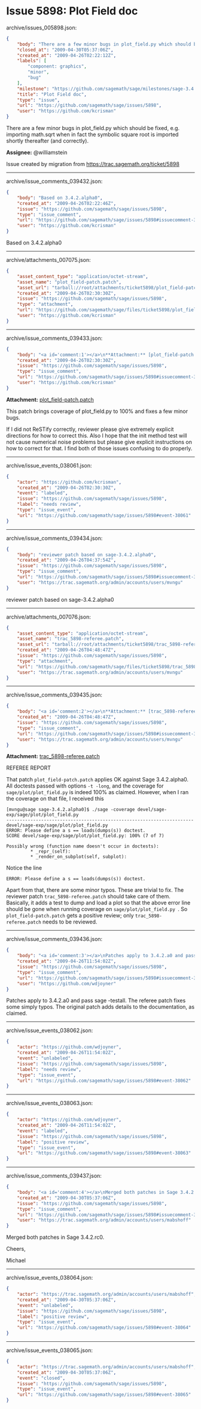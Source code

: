# Issue 5898: Plot Field doc

archive/issues_005898.json:
```json
{
    "body": "There are a few minor bugs in plot_field.py which should be fixed, e.g. importing math.sqrt when in fact the symbolic square root is imported shortly thereafter (and correctly).\n\n**Assignee:** @williamstein\n\nIssue created by migration from https://trac.sagemath.org/ticket/5898\n\n",
    "closed_at": "2009-04-30T05:37:06Z",
    "created_at": "2009-04-26T02:22:12Z",
    "labels": [
        "component: graphics",
        "minor",
        "bug"
    ],
    "milestone": "https://github.com/sagemath/sage/milestones/sage-3.4.2",
    "title": "Plot Field doc",
    "type": "issue",
    "url": "https://github.com/sagemath/sage/issues/5898",
    "user": "https://github.com/kcrisman"
}
```
There are a few minor bugs in plot_field.py which should be fixed, e.g. importing math.sqrt when in fact the symbolic square root is imported shortly thereafter (and correctly).

**Assignee:** @williamstein

Issue created by migration from https://trac.sagemath.org/ticket/5898





---

archive/issue_comments_039432.json:
```json
{
    "body": "Based on 3.4.2.alpha0",
    "created_at": "2009-04-26T02:22:46Z",
    "issue": "https://github.com/sagemath/sage/issues/5898",
    "type": "issue_comment",
    "url": "https://github.com/sagemath/sage/issues/5898#issuecomment-39432",
    "user": "https://github.com/kcrisman"
}
```

Based on 3.4.2.alpha0



---

archive/attachments_007075.json:
```json
{
    "asset_content_type": "application/octet-stream",
    "asset_name": "plot_field-patch.patch",
    "asset_url": "tarball://root/attachments/ticket5898/plot_field-patch.patch",
    "created_at": "2009-04-26T02:30:30Z",
    "issue": "https://github.com/sagemath/sage/issues/5898",
    "type": "attachment",
    "url": "https://github.com/sagemath/sage/files/ticket5898/plot_field-patch.patch",
    "user": "https://github.com/kcrisman"
}
```



---

archive/issue_comments_039433.json:
```json
{
    "body": "<a id='comment:1'></a>\n**Attachment:** [plot_field-patch.patch](https://github.com/sagemath/sage/files/ticket5898/plot_field-patch.patch)\n\nThis patch brings coverage of plot_field.py to 100% and fixes a few minor bugs.  \n\nIf I did not ReSTify correctly, reviewer please give extremely explicit directions for how to correct this.  Also I hope that the init method test will not cause numerical noise problems but please give explicit instructions on how to correct for that.  I find both of those issues confusing to do properly.",
    "created_at": "2009-04-26T02:30:30Z",
    "issue": "https://github.com/sagemath/sage/issues/5898",
    "type": "issue_comment",
    "url": "https://github.com/sagemath/sage/issues/5898#issuecomment-39433",
    "user": "https://github.com/kcrisman"
}
```

<a id='comment:1'></a>
**Attachment:** [plot_field-patch.patch](https://github.com/sagemath/sage/files/ticket5898/plot_field-patch.patch)

This patch brings coverage of plot_field.py to 100% and fixes a few minor bugs.  

If I did not ReSTify correctly, reviewer please give extremely explicit directions for how to correct this.  Also I hope that the init method test will not cause numerical noise problems but please give explicit instructions on how to correct for that.  I find both of those issues confusing to do properly.



---

archive/issue_events_038061.json:
```json
{
    "actor": "https://github.com/kcrisman",
    "created_at": "2009-04-26T02:30:30Z",
    "event": "labeled",
    "issue": "https://github.com/sagemath/sage/issues/5898",
    "label": "needs review",
    "type": "issue_event",
    "url": "https://github.com/sagemath/sage/issues/5898#event-38061"
}
```



---

archive/issue_comments_039434.json:
```json
{
    "body": "reviewer patch based on sage-3.4.2.alpha0",
    "created_at": "2009-04-26T04:37:54Z",
    "issue": "https://github.com/sagemath/sage/issues/5898",
    "type": "issue_comment",
    "url": "https://github.com/sagemath/sage/issues/5898#issuecomment-39434",
    "user": "https://trac.sagemath.org/admin/accounts/users/mvngu"
}
```

reviewer patch based on sage-3.4.2.alpha0



---

archive/attachments_007076.json:
```json
{
    "asset_content_type": "application/octet-stream",
    "asset_name": "trac_5898-referee.patch",
    "asset_url": "tarball://root/attachments/ticket5898/trac_5898-referee.patch",
    "created_at": "2009-04-26T04:48:47Z",
    "issue": "https://github.com/sagemath/sage/issues/5898",
    "type": "attachment",
    "url": "https://github.com/sagemath/sage/files/ticket5898/trac_5898-referee.patch",
    "user": "https://trac.sagemath.org/admin/accounts/users/mvngu"
}
```



---

archive/issue_comments_039435.json:
```json
{
    "body": "<a id='comment:2'></a>\n**Attachment:** [trac_5898-referee.patch](https://github.com/sagemath/sage/files/ticket5898/trac_5898-referee.patch)\n\nREFEREE REPORT\n\n\n\nThat patch `plot_field-patch.patch` applies OK against Sage 3.4.2.alpha0. All doctests passed with options `-t -long`, and the coverage for `sage/plot/plot_field.py` is indeed 100% as claimed. However, when I ran the coverage on that file, I received this\n\n```\n[mvngu@sage sage-3.4.2.alpha0]$ ./sage -coverage devel/sage-exp/sage/plot/plot_field.py \n----------------------------------------------------------------------\ndevel/sage-exp/sage/plot/plot_field.py\nERROR: Please define a s == loads(dumps(s)) doctest.\nSCORE devel/sage-exp/sage/plot/plot_field.py: 100% (7 of 7)\n\nPossibly wrong (function name doesn't occur in doctests):\n         * _repr_(self):\n         * _render_on_subplot(self, subplot):\n```\nNotice the line\n\n```\nERROR: Please define a s == loads(dumps(s)) doctest.\n```\nApart from that, there are some minor typos. These are trivial to fix. The reviewer patch `trac_5898-referee.patch` should take care of them. Basically, it adds a test to dump and load a plot so that the above error line should be gone when running coverage on `sage/plot/plot_field.py `. So `plot_field-patch.patch` gets a positive review; only `trac_5898-referee.patch` needs to be reviewed.",
    "created_at": "2009-04-26T04:48:47Z",
    "issue": "https://github.com/sagemath/sage/issues/5898",
    "type": "issue_comment",
    "url": "https://github.com/sagemath/sage/issues/5898#issuecomment-39435",
    "user": "https://trac.sagemath.org/admin/accounts/users/mvngu"
}
```

<a id='comment:2'></a>
**Attachment:** [trac_5898-referee.patch](https://github.com/sagemath/sage/files/ticket5898/trac_5898-referee.patch)

REFEREE REPORT



That patch `plot_field-patch.patch` applies OK against Sage 3.4.2.alpha0. All doctests passed with options `-t -long`, and the coverage for `sage/plot/plot_field.py` is indeed 100% as claimed. However, when I ran the coverage on that file, I received this

```
[mvngu@sage sage-3.4.2.alpha0]$ ./sage -coverage devel/sage-exp/sage/plot/plot_field.py 
----------------------------------------------------------------------
devel/sage-exp/sage/plot/plot_field.py
ERROR: Please define a s == loads(dumps(s)) doctest.
SCORE devel/sage-exp/sage/plot/plot_field.py: 100% (7 of 7)

Possibly wrong (function name doesn't occur in doctests):
         * _repr_(self):
         * _render_on_subplot(self, subplot):
```
Notice the line

```
ERROR: Please define a s == loads(dumps(s)) doctest.
```
Apart from that, there are some minor typos. These are trivial to fix. The reviewer patch `trac_5898-referee.patch` should take care of them. Basically, it adds a test to dump and load a plot so that the above error line should be gone when running coverage on `sage/plot/plot_field.py `. So `plot_field-patch.patch` gets a positive review; only `trac_5898-referee.patch` needs to be reviewed.



---

archive/issue_comments_039436.json:
```json
{
    "body": "<a id='comment:3'></a>\nPatches apply to 3.4.2.a0 and pass sage -testall. \nThe referee patch fixes some simply typos. The original patch adds details to the documentation, as claimed.",
    "created_at": "2009-04-26T11:54:02Z",
    "issue": "https://github.com/sagemath/sage/issues/5898",
    "type": "issue_comment",
    "url": "https://github.com/sagemath/sage/issues/5898#issuecomment-39436",
    "user": "https://github.com/wdjoyner"
}
```

<a id='comment:3'></a>
Patches apply to 3.4.2.a0 and pass sage -testall. 
The referee patch fixes some simply typos. The original patch adds details to the documentation, as claimed.



---

archive/issue_events_038062.json:
```json
{
    "actor": "https://github.com/wdjoyner",
    "created_at": "2009-04-26T11:54:02Z",
    "event": "unlabeled",
    "issue": "https://github.com/sagemath/sage/issues/5898",
    "label": "needs review",
    "type": "issue_event",
    "url": "https://github.com/sagemath/sage/issues/5898#event-38062"
}
```



---

archive/issue_events_038063.json:
```json
{
    "actor": "https://github.com/wdjoyner",
    "created_at": "2009-04-26T11:54:02Z",
    "event": "labeled",
    "issue": "https://github.com/sagemath/sage/issues/5898",
    "label": "positive review",
    "type": "issue_event",
    "url": "https://github.com/sagemath/sage/issues/5898#event-38063"
}
```



---

archive/issue_comments_039437.json:
```json
{
    "body": "<a id='comment:4'></a>\nMerged both patches in Sage 3.4.2.rc0.\n\nCheers,\n\nMichael",
    "created_at": "2009-04-30T05:37:06Z",
    "issue": "https://github.com/sagemath/sage/issues/5898",
    "type": "issue_comment",
    "url": "https://github.com/sagemath/sage/issues/5898#issuecomment-39437",
    "user": "https://trac.sagemath.org/admin/accounts/users/mabshoff"
}
```

<a id='comment:4'></a>
Merged both patches in Sage 3.4.2.rc0.

Cheers,

Michael



---

archive/issue_events_038064.json:
```json
{
    "actor": "https://trac.sagemath.org/admin/accounts/users/mabshoff",
    "created_at": "2009-04-30T05:37:06Z",
    "event": "unlabeled",
    "issue": "https://github.com/sagemath/sage/issues/5898",
    "label": "positive review",
    "type": "issue_event",
    "url": "https://github.com/sagemath/sage/issues/5898#event-38064"
}
```



---

archive/issue_events_038065.json:
```json
{
    "actor": "https://trac.sagemath.org/admin/accounts/users/mabshoff",
    "created_at": "2009-04-30T05:37:06Z",
    "event": "closed",
    "issue": "https://github.com/sagemath/sage/issues/5898",
    "type": "issue_event",
    "url": "https://github.com/sagemath/sage/issues/5898#event-38065"
}
```
